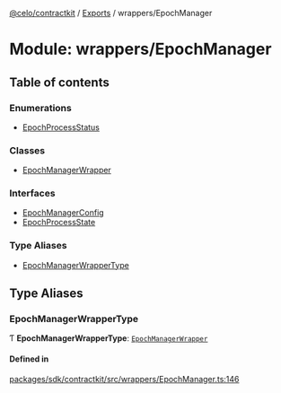 [@celo/contractkit](../README.md) / [Exports](../modules.md) / wrappers/EpochManager

# Module: wrappers/EpochManager

## Table of contents

### Enumerations

- [EpochProcessStatus](../enums/wrappers_EpochManager.EpochProcessStatus.md)

### Classes

- [EpochManagerWrapper](../classes/wrappers_EpochManager.EpochManagerWrapper.md)

### Interfaces

- [EpochManagerConfig](../interfaces/wrappers_EpochManager.EpochManagerConfig.md)
- [EpochProcessState](../interfaces/wrappers_EpochManager.EpochProcessState.md)

### Type Aliases

- [EpochManagerWrapperType](wrappers_EpochManager.md#epochmanagerwrappertype)

## Type Aliases

### EpochManagerWrapperType

Ƭ **EpochManagerWrapperType**: [`EpochManagerWrapper`](../classes/wrappers_EpochManager.EpochManagerWrapper.md)

#### Defined in

[packages/sdk/contractkit/src/wrappers/EpochManager.ts:146](https://github.com/celo-org/developer-tooling/blob/master/packages/sdk/contractkit/src/wrappers/EpochManager.ts#L146)
